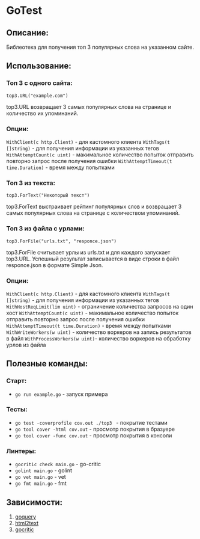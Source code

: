 # GoTest


## Описание:
Библеотека для получения топ 3 популярных слова на указанном сайте.

## Использование:
### Топ 3 с одного сайта:
```top3.URL("example.com")```

top3.URL возвращает 3 самых популярных слова на странице и количество их упоминаний.

### Опции:
```WithClient(c http.Client)``` - для кастомного клиента
```WithTags(t []string)``` - для получения информации из указанных тегов
```WithAttemptCount(c uint)``` - макимальное количество попыток отправить повторно запрос после получения ошибки
```WithAttemptTimeout(t time.Duration)``` - время между попытками

### Топ 3 из текста:
```top3.ForText("Некоторый текст")```

top3.ForText выстраивает рейтинг популярных слов и возвращает 3 самых популярных слова на странице с количеством упоминаний. 

### Топ 3 из файла с урлами:
```top3.ForFile("urls.txt", "responce.json")```

top3.ForFile cчитывает урлы из urls.txt и для каждого запускает top3.URL. Успешный результат записывается в виде строки в файл responce.json в формате Simple Json.

### Опции:
```WithClient(c http.Client)``` - для кастомного клиента
```WithTags(t []string)``` - для получения информации из указанных тегов
```WithHostReqLimit(lim uint)``` - ограничение количества запросов на один хост
```WithAttemptCount(c uint)``` - макимальное количество попыток отправить повторно запрос после получения ошибки
```WithAttemptTimeout(t time.Duration)``` - время между попытками
```WithWriteWorkers(w uint)``` - количество воркеров на запись результатов в файл
```WithProcessWorkers(w uint)```- количество воркеров на обработку урлов из файла

## Полезные команды:
### Старт:
* `go run example.go`                                      - запуск примера

### Тесты:
* `go test -coverprofile cov.out ./top3 `               - покрытие тестами
* `go tool cover -html cov.out`                         - просмотр покрытия в бразуере
* `go tool cover -func cov.out`                         - просмотр покрытия в консоли

### Линтеры:
* `gocritic check main.go` - go-critic
* `golint main.go`         - golint
* `go vet main.go`         - vet
* `go fmt main.go`         - fmt

## Зависимости:
1) [goquery](github.com/PuerkitoBio/goquery) 
2) [html2text](jaytaylor.com/html2text)
3) [gocritic](https://github.com/go-critic/go-critic) 

